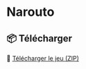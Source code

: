 # Narouto

## 📦 Télécharger

🔽 [Télécharger le jeu (ZIP)](https://github.com/ahrizmo/Narouto/releases/tag/V1.0.0.0)

